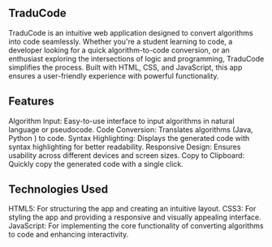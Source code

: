 ## TraduCode
TraduCode is an intuitive web application designed to convert algorithms into code seamlessly. Whether you're a student learning to code, a developer looking for a quick algorithm-to-code conversion, or an enthusiast exploring the intersections of logic and programming, TraduCode simplifies the process. Built with HTML, CSS, and JavaScript, this app ensures a user-friendly experience with powerful functionality.

## Features
Algorithm Input: Easy-to-use interface to input algorithms in natural language or pseudocode.
Code Conversion: Translates algorithms (Java, Python ) to code.
Syntax Highlighting: Displays the generated code with syntax highlighting for better readability.
Responsive Design: Ensures usability across different devices and screen sizes.
Copy to Clipboard: Quickly copy the generated code with a single click.
## Technologies Used
HTML5: For structuring the app and creating an intuitive layout.
CSS3: For styling the app and providing a responsive and visually appealing interface.
JavaScript: For implementing the core functionality of converting algorithms to code and enhancing interactivity.
